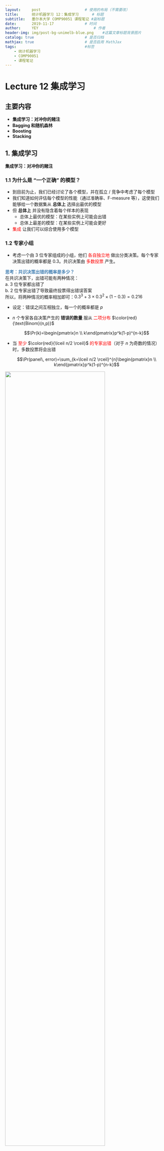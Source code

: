 ```yaml
---
layout:     post   				    # 使用的布局（不需要改）
title:      统计机器学习 12：集成学习   	# 标题 
subtitle:   墨尔本大学 COMP90051 课程笔记 #副标题
date:       2019-11-17 				# 时间
author:     YEY 						# 作者
header-img: img/post-bg-unimelb-blue.png 	#这篇文章标题背景图片
catalog: true 						# 是否归档
mathjax: true                       # 是否启用 MathJax
tags:								#标签
    - 统计机器学习
    - COMP90051
    - 课程笔记
---
```


# Lecture 12 集成学习
## 主要内容
* **集成学习：对冲你的赌注**
* **Bagging 和随机森林**
* **Boosting**
* **Stacking**

## 1. 集成学习
**集成学习：对冲你的赌注**
### 1.1 为什么是 “一个正确” 的模型？
* 到目前为止，我们已经讨论了各个模型，并在孤立 / 竞争中考虑了每个模型
* 我们知道如何评估每个模型的性能（通过准确率、F-measure 等），这使我们能够给一个数据集从 **总体上** 选择出最优的模型
* 但 **总体上** 并没有隐含着每个样本的表现
  * 总体上最优的模型：在某些实例上可能会出错
  * 总体上最差的模型：在某些实例上可能会更好
* <span style="color:red">集成</span> 让我们可以综合使用多个模型

### 1.2 专家小组
* 考虑一个由 3 位专家组成的小组，他们 <span style="color:red">各自独立地</span> 做出分类决策。每个专家决策出错的概率都是 0.3。共识决策由 <span style="color:red">多数投票</span> 产生。

**<span style="color:steelblue">思考：共识决策出错的概率是多少？</span>**  
在共识决策下，出错可能有两种情况：  
a. 3 位专家都出错了  
b. 2 位专家出错了导致最终投票得出错误答案  
所以，将两种情况的概率相加即可：$0.3^3+3\times 0.3^2\times (1-0.3)=0.216$  

* 设定：错误之间互相独立，每一个的概率都是 $p$
* $n$ 个专家各自决策产生的 **错误的数量** 服从 <span style="color:red">二项分布</span> $\color{red}{\text{Binom}(n,p)}$  

  $$\Pr(k)=\begin{pmatrix}n \\ k\end{pmatrix}p^k(1-p)^{n-k}$$  

* 当 <span style="color:red">至少</span> $\color{red}{\lceil n/2 \rceil}$ <span style="color:red">的专家出错</span>（对于 $n$ 为奇数的情况）时，多数投票将会出错  

  $$\Pr(panel\, error)=\sum_{k=\lceil n/2 \rceil}^{n}\begin{pmatrix}n \\ k\end{pmatrix}p^k(1-p)^{n-k}$$  

<img src="http://andy-blog.oss-cn-beijing.aliyuncs.com/blog/2020-02-16-WX20200216-201831%402x.png" width="80%">  

### 1.3 组合模型
* 模型组合（又称 <span style="color:red">集成学习</span>）根据给定的训练集构造一个基模型（又称 <span style="color:red">基学习器</span>）的集合，并将输出结果聚合到一个单独的元模型中（<span style="color:red">集成</span>）
  * 分类问题采用（加权）多数投票
  * 回归问题采用（加权）平均
  * 更一般地：*元模型* $=f($*基模型*$)$

* 回忆 **偏差-方差权衡**：  

  $$\Bbb E\left[ l\left(y,\hat f(\boldsymbol x_0)\right) \right]=\left(\Bbb E[y]-\Bbb[\hat f]\right)^2+Var[\hat f]+Var[y]$$  

  $$\text{test error}=(\text{bias})^2+\text{variance}+\text{irreducible error}$$

* 对 $k$ 个 **独立同分布** 的预测进行平均可以减小方差：  

  $$\color{red}{Var\left[\hat f_{avg}\right]=\dfrac{1}{k}Var\left[\hat f\right]}$$

## 2. Bagging
**<span style="color:green">B</span>ootstrap <span style="color:green">agg</span>regat<span style="color:green">ing</span> —— Breiman’94**

### 2.1 Bagging 方法
* **方法：** 通过有放回抽样构建 “近似独立” 的数据集
  * 生成 $k$ 个数据集，每个数据集都包含从 $n$ 条训练数据中通过有放回抽样得到的 $n$ 个样本 —— **Bootstrap 采样**
  * 在每个生成的数据集上构建基分类器
  * 通过投票 / 平均对预测结果进行聚合

### 2.2 Bagging：采样例子
* 原始训练数据集：  
  $$\{0,1,2,3,4,5,6,7,8,9\}$$
* **Bootstrap 采样：**  
  $$\{7,2,6,7,5,4,8,8,1,0\}$$ —— 未采样 $3,9$  
  $$\{1,3,8,0,3,5,8,0,1,9\}$$ —— 未采样 $2,4,6,7$  
  $$\{2,9,4,2,7,9,3,0,1,0\}$$ —— 未采样 $3,5,6,8$

### 2.3 回忆决策树
<img src="http://andy-blog.oss-cn-beijing.aliyuncs.com/blog/2020-02-16-WX20200216-213133%402x.png" width="80%">  

* 训练标准：每个最终分区的纯度
* 优化：启发式贪婪迭代方法
* 模型复杂度由树的深度定义
* 深树：非常适合特定数据 $\rightarrow$ 高方差，低偏差
* 浅树：粗略近似 $\rightarrow$ 低方差，高偏差

### 2.4 Bagging 的例子：随机森林
* Just bagged trees
* **<span style="color:steelblue">算法描述：</span>**  
  参数：树的数量 $k$，特征数量 $l\le m$  
  1.$\,$初始化一个空的森林  
  2.$\,$对于 $c$ 从 $1$ 到 $k$：  
  $\qquad$ a. 从训练数据创建新的 Bootstrap 采样  
  $\qquad$ b. 从 $m$ 个特征中随机选择出包含 $l$ 个特征的子集  
  $\qquad$ c. 用这 $l$ 个特征在 Bootstrap 样本上训练决策树  
  $\qquad$ d. 将树添加进森林里  
  3.$\,$通过多数投票或者平均来作出预测
* 在许多实际设定下效果非常好

### 2.5 利用未采样数据
* 在每轮中，一个特定的训练样本有 $\left(1-\dfrac{1}{n}\right)$ 的概率不被选中
  * 因此，在经过 $n$ 轮后最终没有被采样到的概率为 $\left(1-\dfrac{1}{n}\right)^n$
  * 对于 $n$ 很大的情况，这一概率近似为 $e^{-1}\approx 0.368$
  * 平均情况下，每轮 Bootstrap 采样只包含了 $63.2\%$ 的数据
* 可以将其用于对集成的独立误差估计
  * 像交叉验证一样安全，但是子样本重叠
  * 在每个 $36.8\%$ 的未采样样本上对每个基学习器进行评估
  * 平均这些评估 $\rightarrow$ 集成评估

### 2.6 Bagging：总结
* 基于采样和投票的简单方法
* 各个基学习器有可能进行并行计算
* 能够高效处理带噪声的数据集
* 性能通常比（简单的）基分类器要好得多，永远不会太差
* 通过减小方差来提升不稳定的分类器

## 3. Boosting
### 3.1 Boosting 方法
* **直觉：** 将基分类器的注意力集中在 “难以分类” 的样本上
* **方法：** 迭代地改变样本的分布以反映分类器在上一次迭代中的性能
  * 初始时，每个训练样本有 $\dfrac{1}{n}$ 的概率包含在采样中
  * 经过 $k$ 轮迭代后，训练一个分类器，并根据分类器对每个实例分类的能力来更新每个实例的权重
  * 通过加权投票来组合基分类器

### 3.2 Boodting：采样例子
* 原始训练数据集：  
  $$\{0,1,2,3,4,5,6,7,8,9\}$$
* **Boosting 采样：**  
  第 1 轮迭代：$$\{7,\color{red}{2},6,7,5,4,8,8,1,0\}$$  
  假设样本 $2$ 被错误分类  
  第 2 轮迭代：$$\{1,3,8,\color{red}{2},3,5,\color{red}{2},0,1,9\}$$  
  假设样本 $2$ 依旧被错误分类  
  第 3 轮迭代：$$\{\color{red}{2},9,\color{red}{2,2},7,9,3,\color{red}{2},1,0\}$$  

### 3.3 Boosting 的例子：AdaBoost
* **<span style="color:steelblue">算法描述：</span>**  
  1.$\,$初始样本分布 $P_1(i)=1/n,\;i=1,...,n$  
  2.$\,$对于 $c$ 从 $1$ 到 $k$：  
  $\qquad$ a. 在从 $P_c$ 有放回抽样得到的样本上训练基分类器 $A_c$  
  $\qquad$ b. 为每个分类器的错误率 $\varepsilon_c$ 设定置信度 $\alpha_c=\dfrac{1}{2}\ln \dfrac{1-\varepsilon_c}{\varepsilon_c}$  
  $\qquad$ c. 更新样本分布以归一化：  
  $\qquad\quad$ $$P_{c+1}(i)\propto P_c(i)\times \begin{cases}\exp(-\alpha_c), & \text{if } A_c(i)=y_i \\ \exp(\alpha_c), & \text{otherwise}\end{cases}$$  
  3.$\,$根据置信度加权的多数投票进行分类：  
  $\quad \mathop{\operatorname{arg\,max}} \limits_y \sum_{c=1}^{k}\alpha_t \delta \left(A_c(\boldsymbol x)=y\right)$

<img src="http://andy-blog.oss-cn-beijing.aliyuncs.com/blog/2020-02-17-WX20200217-145829%402x.png" width="40%">

* 技术上：每当 $\varepsilon_c>0.5$ 时，就对样本分布进行重新初始化
* 基学习器：通常是决策桩或者决策树，任何 “弱” 分类器
  * 决策桩是只有一个分裂节点的决策树

### 3.4 Boosting：总结
* 基于迭代采样和加权投票的方法
* 计算上的开销比 Bagging 更大
* 该方法以训练数据上的误差边界的形式保证了性能
* 在实际应用中，Boosting 可能导致过拟合

**<center><span style="color:steelblue">Bagging vs Boosting</span></center>**

|**Bagging**|**Boosting**|  
|---|---|  
|并行采样|迭代采样|  
|最小化方差|关注 “困难” 样本|  
|简单投票|加权投票|  
|分类或者回归|分类或者回归|  
|不容易过拟合|容易过拟合（除非基学习器很简单）|

## 4. Stacking
### 4.1 Stacking 方法
* **直觉：** 能够对一系列具有不同偏差的算法进行误差 “平滑”
* **方法：** 在基学习器的输出上训练一个元模型
  * 利用交叉验证训练基学习器和元学习器
  * 简单的元分类器：Logistic 回归
* 对于 Bagging 和 Boosting 的泛化（这里的 “泛化” 是针对模型而言，而非学习器）

### 4.2 Stacking：总结
* 将其对比 ANN 和基扩展
* 该方法在数学上很简单，但是计算上开销很大
* 能够将各种各样的不同性能的分类器组合起来
* 如果能够合理谨慎地应用，Stacking 可以在性能上达到或者超过最好的基分类器

## 总结
* 集成学习
* Bagging 和随机森林
* Boosting
* Stacking

下节内容：多臂老虎机问题
